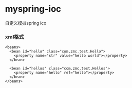 # myspring-ioc
自定义模拟spring ico
### xml格式
    <beans>
      <bean id="hello" class="com.zmc.test.Hello">
        <property name="str" value="hello world"></property>
      </bean>

      <bean id="hellos" class="com.zmc.test.Hellos">
        <property name="hello" ref="hello"></property>
      </bean>
    </beans>
